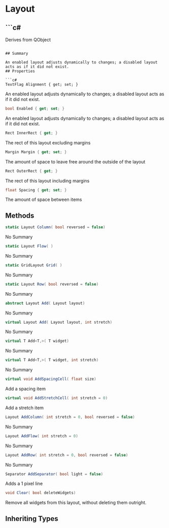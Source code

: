 # Layout

## ```c#
Derives from QObject
```

## Summary

An enabled layout adjusts dynamically to changes; a disabled layout acts as if it did not exist.
## Properties

```c#
TextFlag Alignment { get; set; } 
```
An enabled layout adjusts dynamically to changes; a disabled layout acts as if it did not exist.
```c#
bool Enabled { get; set; } 
```
An enabled layout adjusts dynamically to changes; a disabled layout acts as if it did not exist.
```c#
Rect InnerRect { get; } 
```
The rect of this layout excluding margins
```c#
Margin Margin { get; set; } 
```
The amount of space to leave free around the outside of the layout
```c#
Rect OuterRect { get; } 
```
The rect of this layout including margins
```c#
float Spacing { get; set; } 
```
The amount of space between items
## Methods

```c#
static Layout Column( bool reversed = false) 
```
No Summary
```c#
static Layout Flow( ) 
```
No Summary
```c#
static GridLayout Grid( ) 
```
No Summary
```c#
static Layout Row( bool reversed = false) 
```
No Summary
```c#
abstract Layout Add( Layout layout) 
```
No Summary
```c#
virtual Layout Add( Layout layout, int stretch) 
```
No Summary
```c#
virtual T Add<T,>( T widget) 
```
No Summary
```c#
virtual T Add<T,>( T widget, int stretch) 
```
No Summary
```c#
virtual void AddSpacingCell( float size) 
```
Add a spacing item
```c#
virtual void AddStretchCell( int stretch = 0) 
```
Add a stretch item
```c#
Layout AddColumn( int stretch = 0, bool reversed = false) 
```
No Summary
```c#
Layout AddFlow( int stretch = 0) 
```
No Summary
```c#
Layout AddRow( int stretch = 0, bool reversed = false) 
```
No Summary
```c#
Separator AddSeparator( bool light = false) 
```
Adds a 1 pixel line
```c#
void Clear( bool deleteWidgets) 
```
Remove all widgets from this layout, without deleting them outright.
## Inheriting Types


